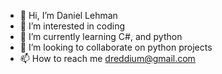 - 👋 Hi, I’m Daniel Lehman
- 👀 I’m interested in coding
- 🌱 I’m currently learning C#, and python
- 💞️ I’m looking to collaborate on python projects
- 📫 How to reach me dreddium@gmail.com

<!---
DanielL04/DanielL04 is a ✨ special ✨ repository because its `README.md` (this file) appears on your GitHub profile.
You can click the Preview link to take a look at your changes.
--->
